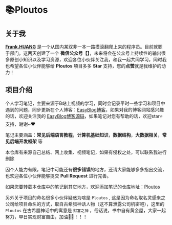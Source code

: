 # 📚Ploutos

##  关于我

[**Frank.HUANG**](https://gitee.com/moxi159753/LearningNotes/raw/master/doc/images/qq/添加陌溪.png) 是一个从国内某双非一本一路摸滚翻爬上来的程序员。目前就职于部门。这两天创建了一个 **微信公众号【[]()】**，未来将会在公众号上持续性的输出很多原创小知识以及学习资源，欢迎各位小伙伴关注我，和我一起共同学习，同时我也希望各位小伙伴能够给 **Ploutos** 项目多多 **Star** 支持，您的**点赞**就是我维护的动力！



## 项目介绍

个人学习笔记，主要来源于B站上视频的学习，同时会记录平时一些学习和项目中遇到的问题，同步更新在个人博客：[EasyBlog博客](http://www.moguit.cn/)，如果对我的博客网站感兴趣的话，欢迎关注我的 [EasyBlog博客源码](https://gitee.com/LoveITer/easyblog)，如果笔记对您有帮助的话，欢迎star⭐支持，谢谢~❤️

笔记主要涵盖：**常见后端语言教程**，**计算机基础知识**，**数据结构**，**大数据相关**，**常见后端开发框架** 等

本仓库有来源自己总结、网上收集、视频笔记，如果有侵权之处，可以联系我进行删除

因个人能力有限，笔记中可能还有**很多错误**的地方，还请大家能够多多指出交流，也欢迎各位小伙伴能够提交 **Pull Request** 进行完善。

如果您要转载本仓库中的笔记到其它地方，欢迎添加笔记的仓库地址：[Ploutos](https://gitee.com/LoveITer/ploutos)

另外关于项目的命名很多小伙伴疑惑为啥是 `Ploutos` , 这是因为命名取名灵感来之公司给项目命名的方式，取自古希腊神话人物（这不算泄露公司机密吧），这里的 `Ploutos` 在古希腊神话中的寓意是 `财富之神` ，俗话说，书中自有黄金屋，大家一起努力，早日实现财富自由，加油💪🏻！！！
